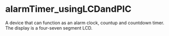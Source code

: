 # alarmTimer_usingLCDandPIC
A device that can function as an alarm clock, countup and countdown timer. The display is a four-seven segment LCD.


